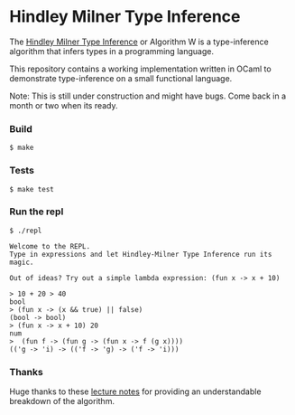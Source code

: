 Hindley Milner Type Inference
===

The [Hindley Milner Type Inference](https://en.wikipedia.org/wiki/Hindley%E2%80%93Milner_type_system) or Algorithm W is a type-inference algorithm that infers types in a programming language.

This repository contains a working implementation written in OCaml to demonstrate type-inference on a small functional language.

Note: This is still under construction and might have bugs. Come back in a month or two when its ready.

### Build
```
$ make
```

### Tests
```
$ make test
```

### Run the repl

```
$ ./repl

Welcome to the REPL.
Type in expressions and let Hindley-Milner Type Inference run its magic.

Out of ideas? Try out a simple lambda expression: (fun x -> x + 10)

> 10 + 20 > 40
bool
> (fun x -> (x && true) || false)
(bool -> bool)
> (fun x -> x + 10) 20
num
>  (fun f -> (fun g -> (fun x -> f (g x))))
(('g -> 'i) -> (('f -> 'g) -> ('f -> 'i)))
```

### Thanks
Huge thanks to these [lecture notes](http://www.cs.cornell.edu/courses/cs3110/2011sp/lectures/lec26-type-inference/type-inference.htm) for providing an understandable breakdown of the algorithm.
